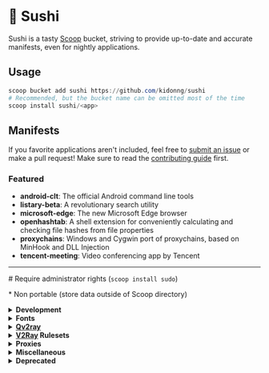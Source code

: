 # 🍣 Sushi

Sushi is a tasty [Scoop](https://scoop-docs.now.sh/) bucket, striving to provide up-to-date and accurate manifests, even for nightly applications.

## Usage

```powershell
scoop bucket add sushi https://github.com/kidonng/sushi
# Recommended, but the bucket name can be omitted most of the time
scoop install sushi/<app>
```

## Manifests

If you favorite applications aren't included, feel free to [submit an issue](https://github.com/kidonng/sushi/issues/new) or make a pull request! Make sure to read the [contributing guide](CONTRIBUTING.md) first.

### Featured

-   **android-clt**: The official Android command line tools
-   **listary-beta**: A revolutionary search utility
-   **microsoft-edge**: The new Microsoft Edge browser
-   **openhashtab**: A shell extension for conveniently calculating and checking file hashes from file properties
-   **proxychains**: Windows and Cygwin port of proxychains, based on MinHook and DLL Injection
-   **tencent-meeting**: Video conferencing app by Tencent

---

\# Require administrator rights (`scoop install sudo`)

\* Non portable (store data outside of Scoop directory)

<details>
<summary><strong>Development</strong></summary>

-   [android-clt](https://developer.android.com/studio#command-tools)

    Prefer this over `extras/android-sdk` as the latter is no longer updating.

-   [cf-tool](https://github.com/xalanq/cf-tool) \*
-   [cpeditor \* / cpeditor-beta](https://github.com/cpeditor/cpeditor)
-   [vscode-insiders \* / vscode-insiders-portable](https://code.visualstudio.com/insiders/)

    Can be updated via Scoop, unlike `extras/vscode-insiders` and `extras/vscode-insiders-portable`

</details>

<details>
<summary><strong>Fonts</strong></summary>

Fonts do **not** need administrator rights to **install**, but they are **needed** to **uninstall**.

-   [cascadia-code-pl](https://github.com/microsoft/cascadia-code)

    Powerline version only, which is different from `nerd-fonts/Cascadia-Code`. Windows Terminal only bundles normal version.

-   [jetbrains-mono](https://github.com/JetBrains/JetBrainsMono)

    Variable format only, which is different from `nerd-fonts/JetBrains-Mono`

-   [source-han-sans-truetype](https://github.com/be5invis/source-han-sans-ttf)
-   [source-han-serif-truetype](https://github.com/Pal3love/Source-Han-TrueType)

</details>

<details>
<summary><strong><a href="https://qv2ray.github.io/">Qv2ray</a></strong></summary>

-   [qv2ray-beta](https://github.com/Qv2ray/Qv2ray)
-   [qv2ray-plugin-command](https://github.com/Qv2ray/QvPlugin-Command)
-   [qv2ray-plugin-naiveproxy](https://github.com/Qv2ray/QvPlugin-NaiveProxy)
-   [qv2ray-plugin-ss](https://github.com/Qv2ray/QvPlugin-SS)
-   [qv2ray-plugin-ssr](https://github.com/Qv2ray/QvPlugin-SSR)
-   [qv2ray-plugin-trojan](https://github.com/Qv2ray/QvPlugin-Trojan)
-   [qv2ray-plugin-trojan-go](https://github.com/Qv2ray/QvPlugin-Trojan-Go)

</details>

<details>
<summary><strong><a href="https://www.v2fly.org/">V2Ray</a> Rulesets</strong></summary>

-   [v2ray-domain-list-community](https://github.com/v2ray/domain-list-community)
-   [v2ray-geoip](https://github.com/v2ray/geoip)
-   [v2ray-rules-dat](https://github.com/Loyalsoldier/v2ray-rules-dat)

</details>

<details>
<summary><strong>Proxies</strong></summary>

-   [naivesharp](https://github.com/KevinZonda/NaiveSharp)
-   [proxychains](https://github.com/shunf4/proxychains-windows)
-   [trojan-client-slim](https://github.com/KevinZonda/trojan-client-slim)
-   [trojan-go](https://p4gefau1t.github.io/trojan-go/)
-   [trojan-qt5](https://github.com/Trojan-Qt5/Trojan-Qt5)
-   [v2ray-desktop](https://github.com/Dr-Incognito/V2Ray-Desktop) \*
-   [v2ray-vless](https://github.com/rprx/v2ray-vless)

</details>

<details>
<summary><strong>Miscellaneous</strong></summary>

-   [dotnet-desktop-runtime](https://dotnet.microsoft.com/)

    "Portable version", which is different from `extras/windowsdesktop-runtime`. Copied from [`dorado/dotnet-desktop-runtime`](https://github.com/chawyehsu/dorado/blob/master/bucket/dotnet-desktop-runtime.json).

-   [evernote](https://evernote.com/) \*
-   [fontloadersub](https://github.com/yzwduck/FontLoaderSub)
-   [listary-beta](https://www.listary.com/beta) # \*

    Had been [renamed](https://github.com/kidonng/sushi/commit/fad0bfefc4fda844c43a66d15a2af60a539df14b) to `listary-beta-np` but was [reverted](https://github.com/kidonng/sushi/commit/0addc8aa2fd8b9f389a3a96f952d878148466d70).

-   [microsoft-edge / microsoft-edge-beta / microsoft-edge-dev / microsoft-edge-canary](https://www.microsoft.com/edge) \*

    Can be updated via Scoop, unlike `nonportable/microsoft-edge-beta-np` and `nonportable/microsoft-edge-dev-np`

-   [obsidian](https://obsidian.md/) \*
-   [officetoolplus-beta](https://otp.landian.vip/)
-   [openhashtab](https://github.com/namazso/OpenHashTab) #
-   [qtpass](https://github.com/IJHack/QtPass)
-   [sandboxie-plus](https://github.com/sandboxie-plus/Sandboxie)
-   [tencent-meeting](https://meeting.tencent.com/) \*
-   [varpanel](http://implbits.com/products/varpanel/)
-   [wechat](https://pc.weixin.qq.com/) \*
-   [wnr](https://github.com/RoderickQiu/wnr) \*
-   [youtube-dl-wpf](https://github.com/database64128/youtube-dl-wpf)

</details>

<details>
<summary><strong>Deprecated</strong></summary>

-   [fluent-reader](https://github.com/kidonng/sushi/commit/5c2c1adbfa27969bda530c2a3123da970320d702): Available in `extras`
-   [naiveproxy](https://github.com/kidonng/sushi/commit/64a31947c2b5c7bfca9107af56cfc62078cbec61): Available in `main`
-   [scoop-completion](https://github.com/kidonng/sushi/commit/dfa918bc25e7e168ecdc7817f5b0171042368e73): Available in [`Ash258`](https://github.com/Ash258/Scoop-Ash258)
-   [qv2ray-plugin-command-beta / qv2ray-plugin-ssr-beta / qv2ray-plugin-trojan-beta](https://github.com/kidonng/sushi/commit/d1ddd4aa4161d314294226cfd4bf262cde492632): Beta version no longer exists

</details>
